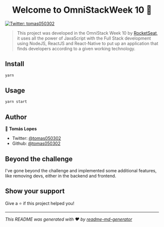 <h1 align="center">Welcome to OmniStackWeek 10 👋</h1>
<p>
  <a href="https://twitter.com/tomas050302" target="_blank">
    <img alt="Twitter: tomas050302" src="https://img.shields.io/twitter/follow/tomas050302.svg?style=social" />
  </a>
</p>

> This project was developed in the OmniStack Week 10 by [RocketSeat](https://rocketseat.com.br/), it uses all the power of JavaScript with the Full Stack development using NodeJS, ReactJS and React-Native to put up an application that finds developers according to a given working technology.

## Install

```sh
yarn
```

## Usage

```sh
yarn start
```

## Author

👤 **Tomás Lopes**

* Twitter: [@tomas050302](https://twitter.com/tomas050302)
* Github: [@tomas050302](https://github.com/tomas050302)

## Beyond the challenge

I've gone beyond the challenge and implemented some additional features, like removing devs, either in the backend and frontend.

## Show your support

Give a ⭐️ if this project helped you!

***
_This README was generated with ❤️ by [readme-md-generator](https://github.com/kefranabg/readme-md-generator)_
